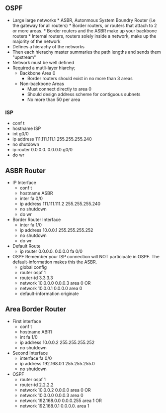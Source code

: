 ## OSPF

* Large large networks
		* ASBR, Autonmous System Boundry Router (i.e the gateway for all routers)
		* Border routers, or routers that attach to 2 or more areas.
		* Border routers and the ASBR make up your backbone routers
		* Internal routers, routers solely inside a network, make up the majority of the network
* Defines a hierachy of the networks
* Then each hierachy master summaries the path lengths and sends them "upstream"
* Network must be well defined
* Required a mutli-layer hiarchy;
	* Backbone Area 0
		* Border routers should exist in no more than 3 areas 
	* Non-backbone Areas
		* Must connect directly to area 0
		* Should design address scheme for contiguous subnets
		* No more than 50 per area

### ISP

* conf t
* hostname ISP
* int g0/0
* ip address 111.111.111.1 255.255.255.240
* no shutdown
* ip router 0.0.0.0. 0.0.0.0 g0/0
* do wr

## ASBR Router

* IP Interface
	* conf t
	* hostname ASBR
	* inter fa 0/0
	* ip address 111.111.111.2 255.255.255.240
	* no shutdown
	* do wr
* Border Router Interface
	* inter fa 1/0
	* ip address 10.0.0.1 255.255.255.252
	* no shutdown
	* do wr
* Default Route
	* ip router 0.0.0.0. 0.0.0.0 fa 0/0
* OSPF
Remember your ISP connection will NOT participate in OSPF. The default-information makes this the ASBR.
	* global config
	* router ospf 1
	* router-id 3.3.3.3
	* network 10.0.0.0 0.0.0.3 area 0
		OR
	* network 10.0.0.1 0.0.0.0  area 0
	* default-information originate

## Area Border Router

* First interface
	* conf t
	* hostname ABR1
	* int fa 1/0
	* ip address 10.0.0.2 255.255.255.252
	* no shutdown
* Second Interface
	* interface fa 0/0
	* ip address 192.168.0.1 255.255.255.0
	* no shutdown
* OSPF
	* router ospf 1
	* router-id 2.2.2.2
	* network 10.0.0.2 0.0.0.0 area 0
		OR
	* network 10.0.0.0 0.0.0.3 area 0
	* network 192.168.0.0 0.0.0.255 area 1
		OR
	* network 192.168.0.1 0.0.0.0. area 1

